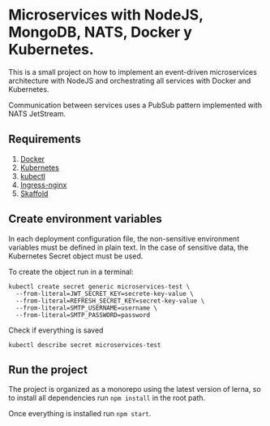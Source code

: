 # Microservices with NodeJS, MongoDB, NATS, Docker y Kubernetes.

This is a small project on how to implement an event-driven microservices architecture with NodeJS and orchestrating all services with Docker and Kubernetes.

Communication between services uses a PubSub pattern implemented with NATS JetStream.

## Requirements

1. [Docker](https://www.docker.com/get-started/)
2. [Kubernetes](https://docs.docker.com/desktop/features/kubernetes/)
3. [kubectl](https://kubernetes.io/docs/tasks/tools/#kubectl)
4. [Ingress-nginx](https://kubernetes.github.io/ingress-nginx/deploy/)
5. [Skaffold](https://skaffold.dev/docs/install/)

## Create environment variables

In each deployment configuration file, the non-sensitive environment variables must be defined in plain text. In the case of sensitive data, the Kubernetes Secret object must be used.

To create the object run in a terminal:

```
kubectl create secret generic microservices-test \
  --from-literal=JWT_SECRET_KEY=secrete-key-value \
  --from-literal=REFRESH_SECRET_KEY=secret-key-value \
  --from-literal=SMTP_USERNAME=username \
  --from-literal=SMTP_PASSWORD=password
```

Check if everything is saved

```
kubectl describe secret microservices-test
```

## Run the project

The project is organized as a monorepo using the latest version of lerna, so to install all dependencies run `npm install` in the root path.

Once everything is installed run `npm start`.
